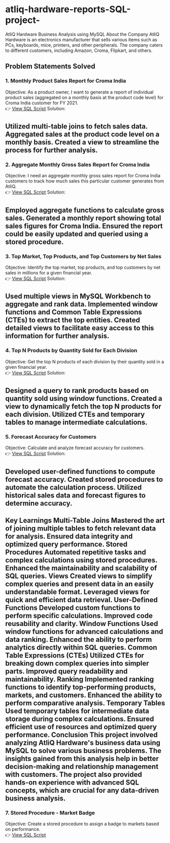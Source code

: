 # atliq-hardware-reports-SQL-project-
AtliQ Hardware Business Analysis using MySQL
About the Company
AtliQ Hardware is an electronics manufacturer that sells various items such as PCs, keyboards, mice, printers, and other peripherals. The company caters to different customers, including Amazon, Croma, Flipkart, and others.

## Problem Statements Solved

### 1. Monthly Product Sales Report for Croma India  
Objective: As a product owner, I want to generate a report of individual product sales (aggregated on a monthly basis at the product code level) for Croma India customer for FY 2021.  
👉 [View SQL Script](SQL_SCRIPTS/Croma_India_SalesReport_FY2021.sql)
Solution:

Utilized multi-table joins to fetch sales data.
Aggregated sales at the product code level on a monthly basis.
Created a view to streamline the process for further analysis.
---

### 2. Aggregate Monthly Gross Sales Report for Croma India  
Objective: I need an aggregate monthly gross sales report for Croma India customers to track how much sales this particular customer generates from AtliQ.  
👉 [View SQL Script](SQL_SCRIPTS/Croma_Monthly_Total_Sales.sql)
Solution:

Employed aggregate functions to calculate gross sales.
Generated a monthly report showing total sales figures for Croma India.
Ensured the report could be easily updated and queried using a stored procedure.
---

### 3. Top Market, Top Products, and Top Customers by Net Sales  
Objective: Identify the top market, top products, and top customers by net sales in millions for a given financial year.  
👉 [View SQL Script](SQL_SCRIPTS/Net_Sales_By_Market_Product_Customer.sql)
Solution:

Used multiple views in MySQL Workbench to aggregate and rank data.
Implemented window functions and Common Table Expressions (CTEs) to extract the top entities.
Created detailed views to facilitate easy access to this information for further analysis.
---

### 4. Top N Products by Quantity Sold for Each Division  
Objective: Get the top N products of each division by their quantity sold in a given financial year.  
👉 [View SQL Script](SQL_SCRIPTS/Top_Products_Sold_Per_Division_By_Qty_Fy.sql)
Solution:

Designed a query to rank products based on quantity sold using window functions.
Created a view to dynamically fetch the top N products for each division.
Utilized CTEs and temporary tables to manage intermediate calculations.
---

### 5. Forecast Accuracy for Customers  
Objective: Calculate and analyze forecast accuracy for customers.  
👉 [View SQL Script](SQL_SCRIPTS/Forecast_Accuracy_For_Customers.sql)
Solution:

Developed user-defined functions to compute forecast accuracy.
Created stored procedures to automate the calculation process.
Utilized historical sales data and forecast figures to determine accuracy.
---

Key Learnings
Multi-Table Joins
Mastered the art of joining multiple tables to fetch relevant data for analysis.
Ensured data integrity and optimized query performance.
Stored Procedures
Automated repetitive tasks and complex calculations using stored procedures.
Enhanced the maintainability and scalability of SQL queries.
Views
Created views to simplify complex queries and present data in an easily understandable format.
Leveraged views for quick and efficient data retrieval.
User-Defined Functions
Developed custom functions to perform specific calculations.
Improved code reusability and clarity.
Window Functions
Used window functions for advanced calculations and data ranking.
Enhanced the ability to perform analytics directly within SQL queries.
Common Table Expressions (CTEs)
Utilized CTEs for breaking down complex queries into simpler parts.
Improved query readability and maintainability.
Ranking
Implemented ranking functions to identify top-performing products, markets, and customers.
Enhanced the ability to perform comparative analysis.
Temporary Tables
Used temporary tables for intermediate data storage during complex calculations.
Ensured efficient use of resources and optimized query performance.
Conclusion
This project involved analyzing AtliQ Hardware's business data using MySQL to solve various business problems. The insights gained from this analysis help in better decision-making and relationship management with customers. The project also provided hands-on experience with advanced SQL concepts, which are crucial for any data-driven business analysis.
---

### 7. Stored Procedure - Market Badge  
Objective: Create a stored procedure to assign a badge to markets based on performance.  
👉 [View SQL Script](SQL_SCRIPTS/Stored_Procedures_Get_Market_Badge.sql)
